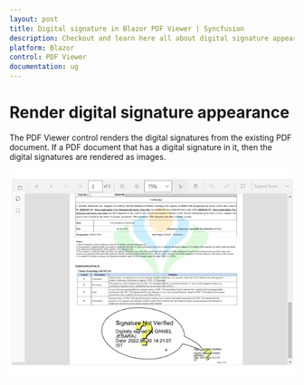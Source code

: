 ```yaml
---
layout: post
title: Digital signature in Blazor PDF Viewer | Syncfusion
description: Checkout and learn here all about digital signature appearance in Syncfusion Blazor PDF Viewer component and more.
platform: Blazor
control: PDF Viewer
documentation: ug
---
```


# Render digital signature appearance

The PDF Viewer control renders the digital signatures from the existing PDF document. If a PDF document that has a digital signature in it, then the digital signatures are rendered as images.

![Digital signature](../pdfviewer/images/pdfviewer-digitalsignature.png)
